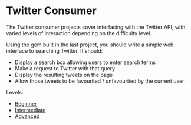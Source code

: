 # Twitter Consumer

The Twitter consumer projects cover interfacing with the Twitter API, with varied levels of interaction depending on the difficulty level.

Using the gem built in the last project, you should write a simple web interface to searching Twitter. It should:

* Display a search box allowing users to enter search terms
* Make a request to Twitter with that query
* Display the resulting tweets on the page
* Allow those tweets to be favourited / unfavourited by the current user

Levels:

* [Beginner](1-beginner/readme.md)
* [Intermediate](2-intermediate/readme.md)
* [Advanced](3-advanced/readme.md)
